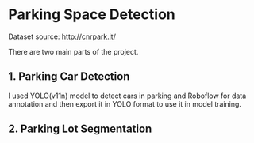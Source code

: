 # Parking Space Detection

Dataset source: http://cnrpark.it/

There are two main parts of the project.

## 1. Parking Car Detection

I used YOLO(v11n) model to detect cars in parking and Roboflow for data annotation and then export it in YOLO format to use it in model training.

## 2. Parking Lot Segmentation